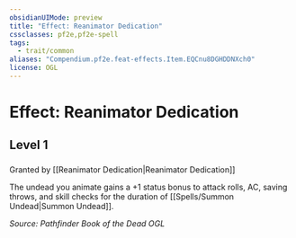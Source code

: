 ```yaml
---
obsidianUIMode: preview
title: "Effect: Reanimator Dedication"
cssclasses: pf2e,pf2e-spell
tags:
  - trait/common
aliases: "Compendium.pf2e.feat-effects.Item.EQCnu8DGHDDNXch0"
license: OGL
---
```

# Effect: Reanimator Dedication
## Level 1
### 






Granted by [[Reanimator Dedication|Reanimator Dedication]]

The undead you animate gains a +1 status bonus to attack rolls, AC, saving throws, and skill checks for the duration of [[Spells/Summon Undead|Summon Undead]].

*Source: Pathfinder Book of the Dead*
*OGL*